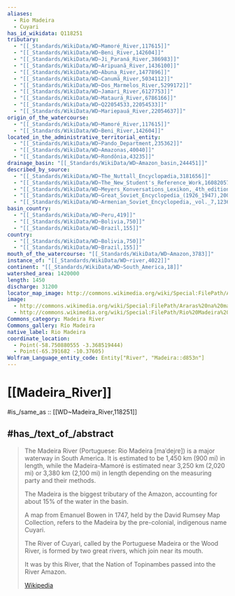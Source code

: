 ```yaml
---
aliases:
  - Rio Madeira
  - Cuyari
has_id_wikidata: Q118251
tributary:
  - "[[_Standards/WikiData/WD~Mamoré_River,117615]]"
  - "[[_Standards/WikiData/WD~Beni_River,142604]]"
  - "[[_Standards/WikiData/WD~Ji_Paraná_River,386983]]"
  - "[[_Standards/WikiData/WD~Aripuanã_River,1436100]]"
  - "[[_Standards/WikiData/WD~Abuna_River,1477896]]"
  - "[[_Standards/WikiData/WD~Canumã_River,5034112]]"
  - "[[_Standards/WikiData/WD~Dos_Marmelos_River,5299172]]"
  - "[[_Standards/WikiData/WD~Jamari_River,6127753]]"
  - "[[_Standards/WikiData/WD~Mataurá_River,6786166]]"
  - "[[_Standards/WikiData/WD~Q22054533,22054533]]"
  - "[[_Standards/WikiData/WD~Mariepauá_River,22054637]]"
origin_of_the_watercourse:
  - "[[_Standards/WikiData/WD~Mamoré_River,117615]]"
  - "[[_Standards/WikiData/WD~Beni_River,142604]]"
located_in_the_administrative_territorial_entity:
  - "[[_Standards/WikiData/WD~Pando_Department,235362]]"
  - "[[_Standards/WikiData/WD~Amazonas,40040]]"
  - "[[_Standards/WikiData/WD~Rondônia,43235]]"
drainage_basin: "[[_Standards/WikiData/WD~Amazon_basin,244451]]"
described_by_source:
  - "[[_Standards/WikiData/WD~The_Nuttall_Encyclopædia,3181656]]"
  - "[[_Standards/WikiData/WD~The_New_Student's_Reference_Work,16082057]]"
  - "[[_Standards/WikiData/WD~Meyers_Konversations_Lexikon,_4th_edition_(1885_1890),19219752]]"
  - "[[_Standards/WikiData/WD~Great_Soviet_Encyclopedia_(1926_1947),20078554]]"
  - "[[_Standards/WikiData/WD~Armenian_Soviet_Encyclopedia,_vol._7,123625363]]"
basin_country:
  - "[[_Standards/WikiData/WD~Peru,419]]"
  - "[[_Standards/WikiData/WD~Bolivia,750]]"
  - "[[_Standards/WikiData/WD~Brazil,155]]"
country:
  - "[[_Standards/WikiData/WD~Bolivia,750]]"
  - "[[_Standards/WikiData/WD~Brazil,155]]"
mouth_of_the_watercourse: "[[_Standards/WikiData/WD~Amazon,3783]]"
instance_of: "[[_Standards/WikiData/WD~river,4022]]"
continent: "[[_Standards/WikiData/WD~South_America,18]]"
watershed_area: 1420000
length: 1450
discharge: 31200
locator_map_image: http://commons.wikimedia.org/wiki/Special:FilePath/Amazon%20river%20basin.png
image:
  - http://commons.wikimedia.org/wiki/Special:FilePath/Araras%20na%20margem%20do%20rio%20Madeira.jpg
  - http://commons.wikimedia.org/wiki/Special:FilePath/Rio%20Madeira%2009072007.jpg
Commons_category: Madeira River
Commons_gallery: Río Madeira
native_label: Rio Madeira
coordinate_location:
  - Point(-58.750880555 -3.368519444)
  - Point(-65.391682 -10.37605)
Wolfram_Language_entity_code: Entity["River", "Madeira::d853n"]
---
```


# [[Madeira_River]] 

#is_/same_as :: [[WD~Madeira_River,118251]] 

## #has_/text_of_/abstract 

> The Madeira River (Portuguese: Rio Madeira [maˈdejɾɐ]) is a major waterway in South America. 
> It is estimated to be 1,450 km (900 mi) in length, while the 
> Madeira-Mamoré is estimated near 3,250 km (2,020 mi) or 3,380 km (2,100 mi) in length 
> depending on the measuring party and their methods. 
> 
> The Madeira is the biggest tributary of the Amazon, 
> accounting for about 15% of the water in the basin. 
> 
> A map from Emanuel Bowen in 1747, held by the David Rumsey Map Collection, 
> refers to the Madeira by the pre-colonial, indigenous name Cuyari. 
>
> The River of Cuyari, called by the Portuguese Madeira or the Wood River, 
> is formed by two great rivers, which join near its mouth. 
> 
> It was by this River, that the Nation of Topinambes passed into the River Amazon.
>
> [Wikipedia](https://en.wikipedia.org/wiki/Madeira%20River) 


